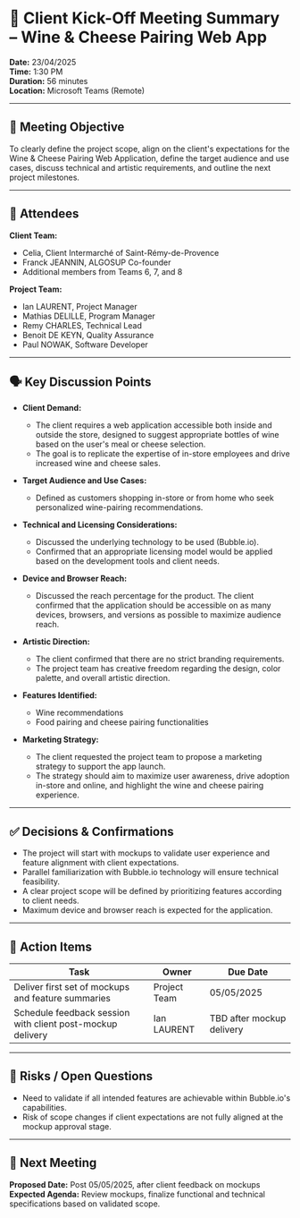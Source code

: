 # 📝 Client Kick-Off Meeting Summary – Wine & Cheese Pairing Web App

**Date:** 23/04/2025  
**Time:** 1:30 PM  
**Duration:** 56 minutes  
**Location:** Microsoft Teams (Remote)

---

## 🎯 Meeting Objective

To clearly define the project scope, align on the client's expectations for the Wine & Cheese Pairing Web Application, define the target audience and use cases, discuss technical and artistic requirements, and outline the next project milestones.

---

## 👥 Attendees

**Client Team:**
- Celia, Client Intermarché of Saint-Rémy-de-Provence
- Franck JEANNIN, ALGOSUP Co-founder
- Additional members from Teams 6, 7, and 8

**Project Team:**
- Ian LAURENT, Project Manager
- Mathias DELILLE, Program Manager
- Remy CHARLES, Technical Lead
- Benoit DE KEYN, Quality Assurance
- Paul NOWAK, Software Developer

---

## 🗣️ Key Discussion Points

- **Client Demand:**
  - The client requires a web application accessible both inside and outside the store, designed to suggest appropriate bottles of wine based on the user's meal or cheese selection.
  - The goal is to replicate the expertise of in-store employees and drive increased wine and cheese sales.

- **Target Audience and Use Cases:**
  - Defined as customers shopping in-store or from home who seek personalized wine-pairing recommendations.

- **Technical and Licensing Considerations:**
  - Discussed the underlying technology to be used (Bubble.io).
  - Confirmed that an appropriate licensing model would be applied based on the development tools and client needs.

- **Device and Browser Reach:**
  - Discussed the reach percentage for the product. The client confirmed that the application should be accessible on as many devices, browsers, and versions as possible to maximize audience reach.

- **Artistic Direction:**
  - The client confirmed that there are no strict branding requirements.
  - The project team has creative freedom regarding the design, color palette, and overall artistic direction.

- **Features Identified:**
  - Wine recommendations
  - Food pairing and cheese pairing functionalities

- **Marketing Strategy:**
  - The client requested the project team to propose a marketing strategy to support the app launch.
  - The strategy should aim to maximize user awareness, drive adoption in-store and online, and highlight the wine and cheese pairing experience.

---

## ✅ Decisions & Confirmations

- The project will start with mockups to validate user experience and feature alignment with client expectations.
- Parallel familiarization with Bubble.io technology will ensure technical feasibility.
- A clear project scope will be defined by prioritizing features according to client needs.
- Maximum device and browser reach is expected for the application.

---

## 📌 Action Items

| Task | Owner | Due Date |
|------|-------|----------|
| Deliver first set of mockups and feature summaries | Project Team | 05/05/2025 |
| Schedule feedback session with client post-mockup delivery | Ian LAURENT | TBD after mockup delivery |

---

## 🚩 Risks / Open Questions

- Need to validate if all intended features are achievable within Bubble.io's capabilities.
- Risk of scope changes if client expectations are not fully aligned at the mockup approval stage.

---

## 📅 Next Meeting

**Proposed Date:** Post 05/05/2025, after client feedback on mockups  
**Expected Agenda:** Review mockups, finalize functional and technical specifications based on validated scope.